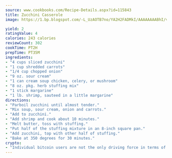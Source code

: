```yaml
---
source: www.cookbooks.com/Recipe-Details.aspx?id=115843
title: Zucchini Casserole
image: https://1.bp.blogspot.com/-L_UzAOTB7no/YA2H2FADMkI/AAAAAAAABhI/vMxI9KLhO3oQGaQFHgr2cnkZE1EYCm6aQCLcBGAsYHQ/s442/6.png

yield: 2
ratingValue: 4
calories: 243 calories
reviewCount: 302
cookTime: PT2H
prepTime: PT35M
ingredients:
- "4 cups sliced zucchini"
- "1 cup shredded carrots"
- "1/4 cup chopped onion"
- "9 oz. sour cream"
- "1 can cream soup chicken, celery, or mushroom"
- "8 oz. pkg. herb stuffing mix"
- "1 stick margarine"
- "1 lb. shrimp, sauteed in a little margarine"
directions:
- "Parboil zucchini until almost tender."
- "Mix soup, sour cream, onion and carrots."
- "Add to zucchini."
- "Add shrimp and cook about 10 minutes."
- "Melt butter, toss with stuffing."
- "Put half of the stuffing mixture in an 8-inch square pan."
- "Add zucchini, top with other half of stuffing."
- "Bake at 350 degrees for 30 minutes."
crypto:
- "Individual bitcoin users are not the only driving force in terms of securing the bitcoin network."
---
```

